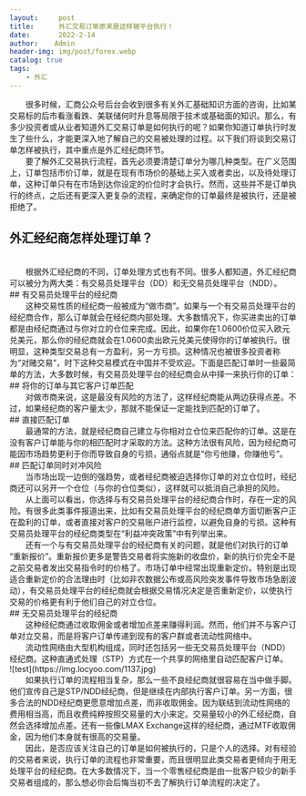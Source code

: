 ```yaml
---
layout:     post
title:      外汇交易订单原来是这样被平台执行！
date:       2022-2-14
author:    Admin
header-img: img/post/forex.webp
catalog: true
tags:
    - 外汇
---
```

&emsp;&emsp;很多时候，汇商公众号后台会收到很多有关外汇基础知识方面的咨询，比如某交易标的后市看涨看跌、美联储何时升息等局限于技术或基础面的知识。那么，有多少投资者或从业者知道外汇交易订单是如何执行的呢？如果你知道订单执行时发生了些什么，才能更深入地了解自己的交易被处理的过程。以下我们将谈到交易订单怎样被执行，其中重点是外汇经纪商环节。
<br>
&emsp;&emsp;要了解外汇交易执行流程，首先必须要清楚订单分为哪几种类型。在广义范围上，订单包括市价订单，就是在现有市场价的基础上买入或者卖出，以及待处理订单，这种订单只有在市场到达你设定的价位时才会执行。然而，这些并不是订单执行的终点，之后还有更深入更复杂的流程，来确定你的订单最终是被执行，还是被拒绝了。
<br>
## 外汇经纪商怎样处理订单？
<br>
&emsp;&emsp;根据外汇经纪商的不同，订单处理方式也有不同。很多人都知道，外汇经纪商可以被分为两大类：有交易员处理平台（DD）和无交易员处理平台（NDD）。
<br>
## 有交易员处理平台的经纪商
<br>
&emsp;&emsp;这种交易性质的经纪商一般被成为“做市商”。如果与一个有交易员处理平台的经纪商合作，那么订单就会在经纪商内部处理。大多数情况下，你买进卖出的订单都是由经纪商通过与你对立的仓位来完成。因此，如果你在1.0600价位买入欧元兑美元，那么你的经纪商就会在1.0600卖出欧元兑美元使得你的订单被执行。很明显，这种类型交易总有一方盈利，另一方亏损。这种情况也被很多投资者称为“对赌交易”，时下这种交易模式在中国并不受欢迎。下面是匹配订单时一些最简单的方法，大多数时候，有交易员处理平台的经纪商会从中择一来执行你的订单：
<br>
## 将你的订单与其它客户订单匹配
<br>
&emsp;&emsp;对做市商来说，这是最没有风险的方法了，这样经纪商能从两边获得点差。不过，如果经纪商的客户量太少，那就不能保证一定能找到匹配的订单了。
<br>
## 直接匹配订单
<br>
&emsp;&emsp;最通常的方法，就是经纪商自己建立与你相对立仓位来匹配你的订单。这是在没有客户订单能与你的相匹配时才采取的方法。这种方法很有风险，因为经纪商可能因市场趋势更利于你而导致自身的亏损，通俗点就是“你亏他赚，你赚他亏”。
<br>
## 匹配订单同时对冲风险
<br>
&emsp;&emsp;当市场出现一边倒的强趋势，或者经纪商被迫选择你订单的对立仓位时，经纪商还可以另开一个仓位（与你的仓位类似），这样就可以抵消自己承担的风险。
<br>
&emsp;&emsp;从上面可以看出，你选择与有交易员处理平台的经纪商合作时，存在一定的风险。有很多此类事件报道出来，比如有交易员处理平台的经纪商单方面切断客户正在盈利的订单，或者直接对客户的交易账户进行监控，以避免自身的亏损。这种有交易员处理平台的经纪商类型在“利益冲突政策”中有列举出来。
<br>
&emsp;&emsp;还有一个与有交易员处理平台的经纪商有关的问题，就是他们对执行的订单 “重新报价”。重新报价更多是警告交易者将实施新的收盘价，新的执行价完全不是之前交易者发出交易指令时的价格了。市场订单中经常出现重新定价。特别是出现适合重新定价的合法理由时（比如非农数据公布或高风险突发事件导致市场急剧波动），有交易员处理平台的经纪商就会根据交易情况决定是否重新定价，以使执行交易的价格更有利于他们自己的对立仓位。
<br>
## 无交易员处理平台的经纪商
<br>
&emsp;&emsp;这种经纪商通过收取佣金或者增加点差来赚得利润。然而，他们并不与客户订单对立交易，而是将客户订单传递到现有的客户群或者流动性网络中。
<br>
&emsp;&emsp;流动性网络由大型机构组成，同时还包括另一些无交易员处理平台（NDD）经纪商。这种直通式处理（STP）方式在一个共享的网络里自动匹配客户订单。
<br>
![test](https://img.locyoo.com/1137.jpg)
<br>
&emsp;&emsp;如果执行订单的流程相当复杂，那么一些不良经纪商就很容易在当中做手脚。他们宣传自己是STP/NDD经纪商，但是继续在内部执行客户订单。另一方面，很多合法的NDD经纪商更愿意增加点差，而非收取佣金。因为联结到流动性网络的费用相当高，而且收费纯粹按照交易量的大小来定。交易量较小的外汇经纪商，自然会选择增加点差。还有一些像LMAX Exchange这样的经纪商，通过MTF收取佣金，因为他们本身就有很高的交易量。
<br>
&emsp;&emsp;因此，是否应该关注自己的订单是如何被执行的，只是个人的选择。对有经验的交易者来说，执行订单的流程也非常重要，而且很明显此类交易者更倾向于用无处理平台的经纪商。在大多数情况下，当一个零售经纪商是由一批客户较少的新手交易者组成的，那么想必你会后悔当初不去了解执行订单流程的决定了。